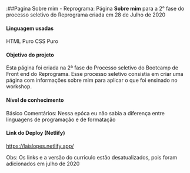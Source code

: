 :##Pagina Sobre mim - Reprograma:
Página **Sobre mim** para a 2° fase do processo seletivo do Reprograma criada em 28 de Julho de 2020


#### Linguagem usadas

HTML Puro
CSS Puro

#### Objetivo do projeto
Esta página foi criada na 2ª fase do Processo seletivo do Bootcamp de Front end do Reprograma. Esse processo seletivo consistia em criar uma página com informações sobre mim para aplicar o que foi ensinado no workshop.

#### Nível de conhecimento
Básico
Comentários: Nessa epóca eu não sabia a diferença entre linguagens de programação e de formatação

#### Link do Deploy (Netlify)

<https://laislopes.netlify.app/>

Obs: Os links e a versão do curriculo estão desatualizados, pois foram adicionados em julho de 2020
